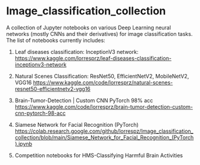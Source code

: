 # Image_classification_collection
A collection of Jupyter notebooks on various Deep Learning neural networks (mostly CNNs and their derivatives) for image classification tasks. 
The list of notebooks currently includes:

1. Leaf diseases classification: InceptionV3 network:
   https://www.kaggle.com/lorresprz/leaf-diseases-classification-inceptionv3-network

2. Natural Scenes Classification: ResNet50, EfficientNetV2, MobileNetV2, VGG16
   https://www.kaggle.com/code/lorresprz/natural-scenes-resnet50-efficientnetv2-vgg16

3. Brain-Tumor-Detection | Custom CNN PyTorch 98% acc
   https://www.kaggle.com/code/lorresprz/brain-tumor-detection-custom-cnn-pytorch-98-acc
   
4. Siamese Network for Facial Recognition (PyTorch)
   https://colab.research.google.com/github/lorrespz/Image_classification_collection/blob/main/Siamese_Network_for_Facial_Recognition_(PyTorch).ipynb

5. Competition notebooks for HMS-Classifying Harmful Brain Activities
